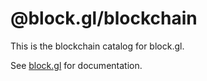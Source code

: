 # @block.gl/blockchain

This is the blockchain catalog for block.gl.

See [block.gl](https://block.gl) for documentation.
